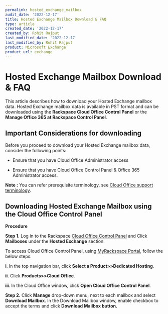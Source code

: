 ```yaml
---
permalink: hosted_exchange_mailbox
audit_date: '2022-12-17'
title: Hosted Exchange Mailbox Download & FAQ
type: article
created_date: '2022-12-17'
created_by: Rohit Rajput
last_modified_date: '2022-12-17'
last_modified_by: Rohit Rajput 
product: Microsoft Exchange
product_url: exchange
---
```


Hosted Exchange Mailbox Download & FAQ
========================================
This article describes how to download your Hosted Exchange mailbox data. Hosted Exchange mailbox data is available in PST format and can be downloaded using the **Rackspace Cloud Office Control Panel** or the **Manage Office 365 at Rackspace Control Panel**. 

Important Considerations for downloading
--------------------------------------------

Before you proceed to download your Hosted Exchange mailbox data, consider the following points:

 - Ensure that you have Cloud Office Administrator access

 -	Ensure that you have Cloud Office Control Panel & Office 365 Administrator access.

**Note :**
	You can refer prerequisite terminology, see [Cloud Office support terminology](https://docs.rackspace.com/support/how-to/cloud-office-support-terminology/).
	
Downloading Hosted Exchange Mailbox using the Cloud Office Control Panel
-----------------------------------------------------------------
**Procedure**

**Step 1.**
Log in to the Rackspace 
[Cloud Office Control Panel](https://cp.rackspace.com/identity/Account/Login?ReturnUrl=%2Fidentity%2Fconnect%2Fauthorize%2Fcallback%3Fclient_id%3Dcp3%26redirect_uri%3Dhttps%253A%252F%252Fcp.rackspace.com%252Foidc-login%26response_mode%3Dform_post%26response_type%3Dcode%2520id_token%26scope%3Dopenid%2520offline_access%2520profile%2520email%2520account%26state%3DOpenIdConnect.AuthenticationProperties%253Ddjsyglgcx7CTX136xbcAFZq3XrxRKGal8ikEeE6mBEXEo1repzsQe_I7vu16ypXRrEXWpCZNkW4jxeDQtkvpp0xO53rgIvQtduKp8N-GGjKFptvmgnO1dwVQiCR7zr39uq2WJw%26nonce%3D638069485684794887.Mzg4YzM1MWItOGVkNy00ZjE1LTk5MTgtZDQzZDFkNWFiY2I1ZjU5Y2U2OTctY2VmZi00ZTYzLWEwZmUtZDZkN2ZlZDc4MjRl%26post_logout_redirect_uri%3Dhttps%253A%252F%252Fcp.rackspace.com%252F%26x-client-SKU%3DID_NET451%26x-client-ver%3D5.3.0.0/)
and Click **Mailboxes** under the **Hosted Exchange** section.

To access Cloud Office Control Panel, using [MyRackspace Portal](https://login.rackspace.com/login), follow the below steps:

**i**.  In the top navigation bar, click **Select a Product>>Dedicated Hosting**.

**ii**.	Click **Products>>Cloud Office**.

**iii**. In the Cloud Office window, click **Open Cloud Office Control Panel**.

**Step 2.** Click **Manage** drop-down menu, next to each mailbox and select **Download Mailbox**. In the Download Mailbox window, enable checkbox to accept the terms and click **Download Mailbox button.**
